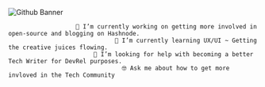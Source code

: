 ![Github Banner](https://user-images.githubusercontent.com/43870819/233871837-ebc0d097-6258-4dcc-b189-06d6570e711e.png)


                       🔭 I’m currently working on getting more involved in open-source and blogging on Hashnode. 
                                  🌱 I’m currently learning UX/UI ~ Getting the creative juices flowing. 
                            🤔 I’m looking for help with becoming a better Tech Writer for DevRel purposes.
                                    🤓 Ask me about how to get more invloved in the Tech Community






